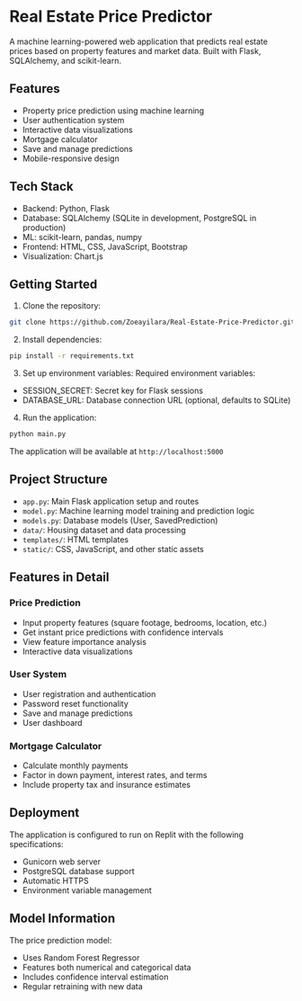 # Real Estate Price Predictor

A machine learning-powered web application that predicts real estate prices based on property features and market data. Built with Flask, SQLAlchemy, and scikit-learn.

## Features

- Property price prediction using machine learning
- User authentication system
- Interactive data visualizations
- Mortgage calculator
- Save and manage predictions
- Mobile-responsive design

## Tech Stack

- Backend: Python, Flask
- Database: SQLAlchemy (SQLite in development, PostgreSQL in production)
- ML: scikit-learn, pandas, numpy
- Frontend: HTML, CSS, JavaScript, Bootstrap
- Visualization: Chart.js

## Getting Started

1. Clone the repository:
```bash
git clone https://github.com/Zoeayilara/Real-Estate-Price-Predictor.git
```

2. Install dependencies:
```bash
pip install -r requirements.txt
```

3. Set up environment variables:
Required environment variables:
- SESSION_SECRET: Secret key for Flask sessions
- DATABASE_URL: Database connection URL (optional, defaults to SQLite)

4. Run the application:
```bash
python main.py
```
The application will be available at `http://localhost:5000`

## Project Structure

- `app.py`: Main Flask application setup and routes
- `model.py`: Machine learning model training and prediction logic
- `models.py`: Database models (User, SavedPrediction)
- `data/`: Housing dataset and data processing
- `templates/`: HTML templates
- `static/`: CSS, JavaScript, and other static assets

## Features in Detail

### Price Prediction
- Input property features (square footage, bedrooms, location, etc.)
- Get instant price predictions with confidence intervals
- View feature importance analysis
- Interactive data visualizations

### User System
- User registration and authentication
- Password reset functionality
- Save and manage predictions
- User dashboard

### Mortgage Calculator
- Calculate monthly payments
- Factor in down payment, interest rates, and terms
- Include property tax and insurance estimates

## Deployment

The application is configured to run on Replit with the following specifications:
- Gunicorn web server
- PostgreSQL database support
- Automatic HTTPS
- Environment variable management

## Model Information

The price prediction model:
- Uses Random Forest Regressor
- Features both numerical and categorical data
- Includes confidence interval estimation
- Regular retraining with new data
